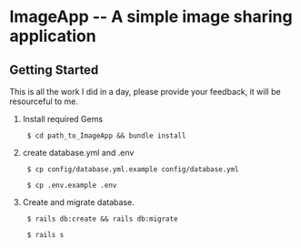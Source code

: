 # ImageApp -- A simple image sharing application

## Getting Started
This is all the work I did in a day, please provide your feedback, it will be resourceful to me.

1. Install required Gems

        $ cd path_to_ImageApp && bundle install

2. create database.yml and .env

        $ cp config/database.yml.example config/database.yml

        $ cp .env.example .env

3. Create and migrate database.

        
        $ rails db:create && rails db:migrate 

        $ rails s